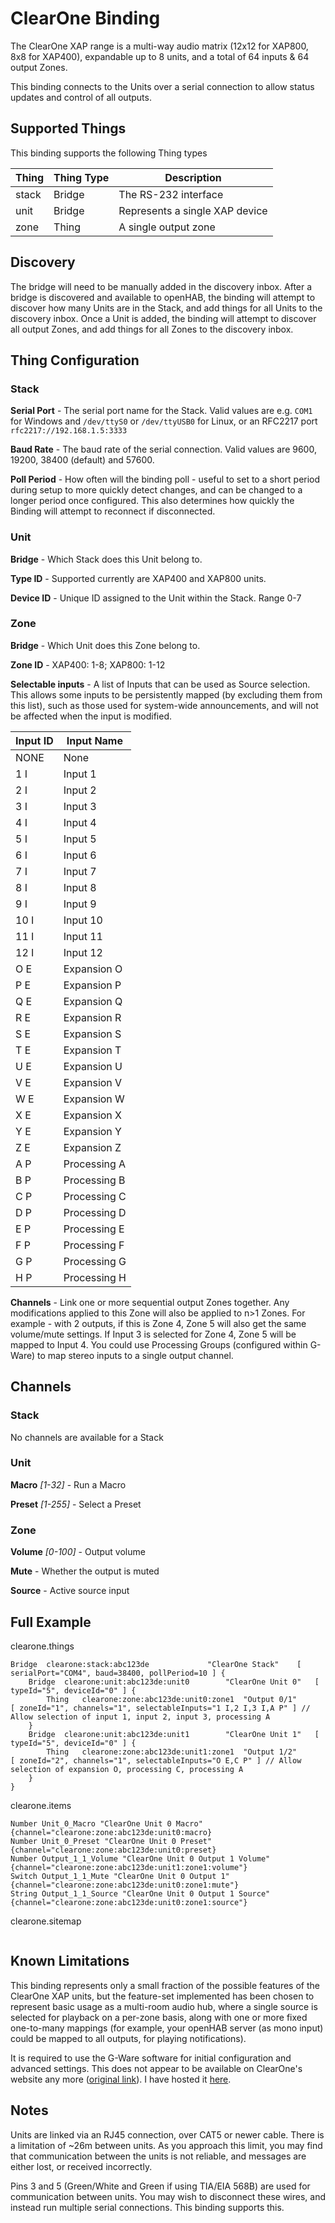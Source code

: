 # ClearOne Binding

The ClearOne XAP range is a multi-way audio matrix (12x12 for XAP800, 8x8 for XAP400), expandable up to 8 units, and a total of 64 inputs & 64 output Zones.

This binding connects to the Units over a serial connection to allow status updates and control of all outputs.

## Supported Things

This binding supports the following Thing types

| Thing     | Thing Type | Description                                        |
|-----------|------------|----------------------------------------------------|
| stack     | Bridge     | The RS-232 interface                               |
| unit      | Bridge     | Represents a single XAP device                     |
| zone      | Thing      | A single output zone                               |

## Discovery

The bridge will need to be manually added in the discovery inbox. After a bridge is discovered and available to openHAB, the binding will attempt to discover how many Units are in the Stack, and add things for all Units to the discovery inbox. Once a Unit is added, the binding will attempt to discover all output Zones, and add things for all Zones to the discovery inbox.

## Thing Configuration

### Stack

**Serial Port** - The serial port name for the Stack. Valid values are e.g. `COM1` for Windows and `/dev/ttyS0` or `/dev/ttyUSB0` for Linux, or an RFC2217 port `rfc2217://192.168.1.5:3333`

**Baud Rate** - The baud rate of the serial connection. Valid values are 9600, 19200, 38400 (default) and 57600.

**Poll Period** - How often will the binding poll - useful to set to a short period during setup to more quickly detect changes, and can be changed to a longer period once configured. This also determines how quickly the Binding will attempt to reconnect if disconnected.

### Unit

**Bridge** - Which Stack does this Unit belong to.

**Type ID** - Supported currently are XAP400 and XAP800 units.

**Device ID** - Unique ID assigned to the Unit within the Stack. Range 0-7

### Zone

**Bridge** - Which Unit does this Zone belong to.

**Zone ID** - XAP400: 1-8; XAP800: 1-12

**Selectable inputs** - A list of Inputs that can be used as Source selection. This allows some inputs to be persistently mapped (by excluding them from this list), such as those used for system-wide announcements, and will not be affected when the input is modified. 

|Input ID|Input Name|
|-|-|
|NONE|None|
|1 I|Input 1|
|2 I|Input 2|
|3 I|Input 3|
|4 I|Input 4|
|5 I|Input 5|
|6 I|Input 6|
|7 I|Input 7|
|8 I|Input 8|
|9 I|Input 9|
|10 I|Input 10|
|11 I|Input 11|
|12 I|Input 12|
|O E|Expansion O|
|P E|Expansion P|
|Q E|Expansion Q|
|R E|Expansion R|
|S E|Expansion S|
|T E|Expansion T|
|U E|Expansion U|
|V E|Expansion V|
|W E|Expansion W|
|X E|Expansion X|
|Y E|Expansion Y|
|Z E|Expansion Z|
|A P|Processing A|
|B P|Processing B|
|C P|Processing C|
|D P|Processing D|
|E P|Processing E|
|F P|Processing F|
|G P|Processing G|
|H P|Processing H|

**Channels** - Link one or more sequential output Zones together. Any modifications applied to this Zone will also be applied to n>1 Zones. For example - with 2 outputs, if this is Zone 4, Zone 5 will also get the same volume/mute settings. If Input 3 is selected for Zone 4, Zone 5 will be mapped to Input 4. You could use Processing Groups (configured within G-Ware) to map stereo inputs to a single output channel.

## Channels

### Stack

No channels are available for a Stack

### Unit

**Macro** _[1-32]_ - Run a Macro

**Preset** _[1-255]_ - Select a Preset

### Zone

**Volume** _[0-100]_ - Output volume

**Mute** - Whether the output is muted

**Source** - Active source input

## Full Example

clearone.things
```
Bridge  clearone:stack:abc123de             "ClearOne Stack"    [ serialPort="COM4", baud=38400, pollPeriod=10 ] {
    Bridge  clearone:unit:abc123de:unit0        "ClearOne Unit 0"   [ typeId="5", deviceId="0" ] {
        Thing   clearone:zone:abc123de:unit0:zone1  "Output 0/1"        [ zoneId="1", channels="1", selectableInputs="1 I,2 I,3 I,A P" ] // Allow selection of input 1, input 2, input 3, processing A
    }
    Bridge  clearone:unit:abc123de:unit1        "ClearOne Unit 1"   [ typeId="5", deviceId="0" ] {
        Thing   clearone:zone:abc123de:unit1:zone1  "Output 1/2"        [ zoneId="2", channels="1", selectableInputs="O E,C P" ] // Allow selection of expansion O, processing C, processing A
    }
}
```

clearone.items
```
Number Unit_0_Macro "ClearOne Unit 0 Macro" {channel="clearone:zone:abc123de:unit0:macro}
Number Unit_0_Preset "ClearOne Unit 0 Preset" {channel="clearone:zone:abc123de:unit0:preset}
Number Output_1_1_Volume "ClearOne Unit 0 Output 1 Volume" {channel="clearone:zone:abc123de:unit1:zone1:volume"}
Switch Output_1_1_Mute "ClearOne Unit 0 Output 1" {channel="clearone:zone:abc123de:unit0:zone1:mute"}
String Output_1_1_Source "ClearOne Unit 0 Output 1 Source" {channel="clearone:zone:abc123de:unit0:zone1:source"}
```

clearone.sitemap
```
```

## Known Limitations

This binding represents only a small fraction of the possible features of the ClearOne XAP units, but the feature-set implemented has been chosen to represent basic usage as a multi-room audio hub, where a single source is selected for playback on a per-zone basis, along with one or more fixed one-to-many mappings (for example, your openHAB server (as mono input) could be mapped to all outputs, for playing notifications).

It is required to use the G-Ware software for initial configuration and advanced settings. This does not appear to be available on ClearOne's website any more ([original link](https://www.clearone.com/g-ware-506)). I have hosted it [here](https://my105e.com/confused/openhab/clearone/G_Ware5_0_67.zip).

## Notes

Units are linked via an RJ45 connection, over CAT5 or newer cable. There is a limitation of ~26m between units. As you approach this limit, you may find that communication between the units is not reliable, and messages are either lost, or received incorrectly.

Pins 3 and 5 (Green/White and Green if using TIA/EIA 568B) are used for communication between units. You may wish to disconnect these wires, and instead run multiple serial connections. This binding supports this.